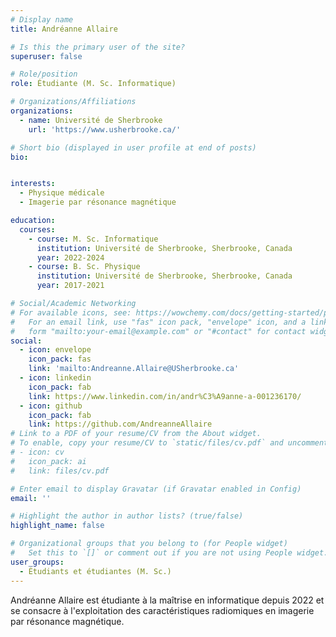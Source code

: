 ```yaml
---
# Display name
title: Andréanne Allaire

# Is this the primary user of the site?
superuser: false

# Role/position
role: Étudiante (M. Sc. Informatique)

# Organizations/Affiliations
organizations:
  - name: Université de Sherbrooke
    url: 'https://www.usherbrooke.ca/'

# Short bio (displayed in user profile at end of posts)
bio: 


interests:
  - Physique médicale
  - Imagerie par résonance magnétique

education:
  courses:
    - course: M. Sc. Informatique
      institution: Université de Sherbrooke, Sherbrooke, Canada
      year: 2022-2024
    - course: B. Sc. Physique
      institution: Université de Sherbrooke, Sherbrooke, Canada
      year: 2017-2021

# Social/Academic Networking
# For available icons, see: https://wowchemy.com/docs/getting-started/page-builder/#icons
#   For an email link, use "fas" icon pack, "envelope" icon, and a link in the
#   form "mailto:your-email@example.com" or "#contact" for contact widget.
social:
  - icon: envelope
    icon_pack: fas
    link: 'mailto:Andreanne.Allaire@USherbrooke.ca'
  - icon: linkedin
    icon_pack: fab
    link: https://www.linkedin.com/in/andr%C3%A9anne-a-001236170/
  - icon: github
    icon_pack: fab
    link: https://github.com/AndreanneAllaire
# Link to a PDF of your resume/CV from the About widget.
# To enable, copy your resume/CV to `static/files/cv.pdf` and uncomment the lines below.
# - icon: cv
#   icon_pack: ai
#   link: files/cv.pdf

# Enter email to display Gravatar (if Gravatar enabled in Config)
email: ''

# Highlight the author in author lists? (true/false)
highlight_name: false

# Organizational groups that you belong to (for People widget)
#   Set this to `[]` or comment out if you are not using People widget.
user_groups:
  - Étudiants et étudiantes (M. Sc.)
---
```


Andréanne Allaire est étudiante à la maîtrise en informatique depuis 2022 et se consacre à l'exploitation des 
caractéristiques radiomiques en imagerie par résonance magnétique.
